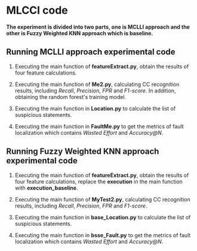 # MLCCI code

**The experiment is divided into two parts, one is MCLLI approach and the other is Fuzzy Weighted KNN approach which is baseline.**

## Running MCLLI approach experimental code

1. Executing the main function of **featureExtract.py**, obtain the results of four feature calculations.

2. Executing the main function of **Me2.py**, calculating CC recognition results, including *Recall*, *Precision*, *FPR* and *F1-score*. In addition, obtaining the random forest's training model.

3. Executing the main function in **Location.py** to calculate the list of suspicious statements.

4. Executing the main function in **FaultMe.py** to get the metrics of fault localization which contains *Wasted Effort* and *Accuracy@N*.


## Running Fuzzy Weighted KNN approach experimental code

1. Executing the main function of **featureExtract.py**, obtain the results of four feature calculations, replace the **execution** in the main function with **execution_baseline**.

2. Executing the main function of **MyTest2.py**, calculating CC recognition results, including *Recall*, *Precision*, *FPR* and *F1-score*.

3. Executing the main function in **base_Location.py** to calculate the list of suspicious statements.

4. Executing the main function in **bsse_Fault.py** to get the metrics of fault localization which contains *Wasted Effort* and *Accuracy@N*.
